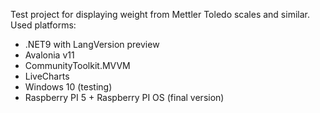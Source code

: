 Test project for displaying weight from Mettler Toledo scales and similar.  
Used platforms:  
- .NET9 with LangVersion preview  
- Avalonia v11  
- CommunityToolkit.MVVM
- LiveCharts  
- Windows 10 (testing)  
- Raspberry PI 5 + Raspberry PI OS (final version)  
